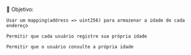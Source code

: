 🧠 Objetivo:

    Usar um mapping(address => uint256) para armazenar a idade de cada endereço

    Permitir que cada usuário registre sua própria idade

    Permitir que o usuário consulte a própria idade
